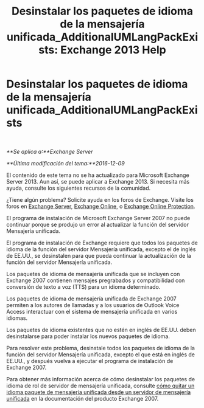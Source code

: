 ﻿---
title: 'Desinstalar los paquetes de idioma de la mensajería unificada_AdditionalUMLangPackExists: Exchange 2013 Help'
TOCTitle: Desinstalar los paquetes de idioma de la mensajería unificada_AdditionalUMLangPackExists
ms:assetid: 3a7e2621-0553-44f5-8029-c72fea25af3c
ms:mtpsurl: https://technet.microsoft.com/es-es/library/ms.exch.setupreadiness.additionalumlangpackexists(v=EXCHG.150)
ms:contentKeyID: 48268017
ms.date: 05/22/2018
mtps_version: v=EXCHG.150
ms.translationtype: MT
---

# Desinstalar los paquetes de idioma de la mensajería unificada\_AdditionalUMLangPackExists

 

_**Se aplica a:**Exchange Server_

_**Última modificación del tema:**2016-12-09_

El contenido de este tema no se ha actualizado para Microsoft Exchange Server 2013. Aun así, se puede aplicar a Exchange 2013. Si necesita más ayuda, consulte los siguientes recursos de la comunidad.

¿Tiene algún problema? Solicite ayuda en los foros de Exchange. Visite los foros en [Exchange Server](https://go.microsoft.com/fwlink/p/?linkid=60612), [Exchange Online](https://go.microsoft.com/fwlink/p/?linkid=267542), o [Exchange Online Protection](https://go.microsoft.com/fwlink/p/?linkid=285351).

El programa de instalación de Microsoft Exchange Server 2007 no puede continuar porque se produjo un error al actualizar la función del servidor Mensajería unificada.

El programa de instalación de Exchange requiere que todos los paquetes de idioma de la función del servidor Mensajería unificada, excepto el de inglés de EE.UU., se desinstalen para que pueda continuar la actualización de la función del servidor Mensajería unificada.

Los paquetes de idioma de mensajería unificada que se incluyen con Exchange 2007 contienen mensajes pregrabados y compatibilidad con conversión de texto a voz (TTS) para un idioma determinado.

Los paquetes de idioma de mensajería unificada de Exchange 2007 permiten a los autores de llamadas y a los usuarios de Outlook Voice Access interactuar con el sistema de mensajería unificada en varios idiomas.

Los paquetes de idioma existentes que no estén en inglés de EE.UU. deben desinstalarse para poder instalar los nuevos paquetes de idioma.

Para resolver este problema, desinstale todos los paquetes de idioma de la función del servidor Mensajería unificada, excepto el que está en inglés de EE.UU., y después vuelva a ejecutar el programa de instalación de Exchange 2007.

Para obtener más información acerca de cómo desinstalar los paquetes de idioma de rol de servidor de mensajería unificada, consulte [cómo quitar un idioma paquete de mensajería unificada desde un servidor de mensajería unificada](https://go.microsoft.com/fwlink/?linkid=85973) en la documentación del producto Exchange 2007.

